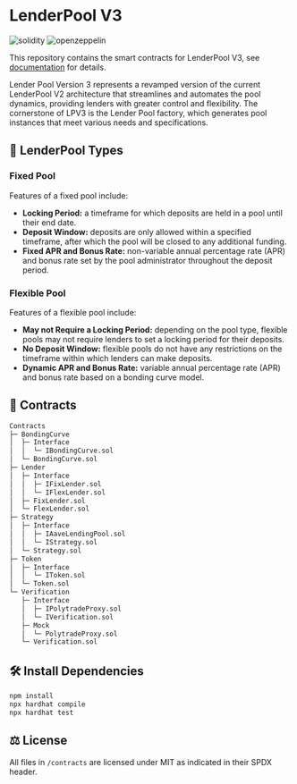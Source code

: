 # LenderPool V3

![solidity](https://img.shields.io/badge/Solidity-e6e6e6?style=for-the-badge&logo=solidity&logoColor=black) ![openzeppelin](https://img.shields.io/badge/OpenZeppelin-4E5EE4?logo=OpenZeppelin&logoColor=fff&style=for-the-badge)

This repository contains the smart contracts for LenderPool V3, see [documentation](https://polytrade.gitbook.io/lender-v3/) for details.

Lender Pool Version 3 represents a revamped version of the current LenderPool V2 architecture that streamlines and automates the pool dynamics, providing lenders with greater control and flexibility. The cornerstone of LPV3 is the Lender Pool factory, which generates pool instances that meet various needs and specifications.

## 💸 LenderPool Types

### Fixed Pool

Features of a fixed pool include:
- **Locking Period:** a timeframe for which deposits are held in a pool until their end date.
- **Deposit Window:** deposits are only allowed within a specified timeframe, after which the pool will be closed to any additional funding.
- **Fixed APR and Bonus Rate:** non-variable annual percentage rate (APR) and bonus rate set by the pool administrator throughout the deposit period.

### Flexible Pool

Features of a flexible pool include:
- **May not Require a Locking Period:** depending on the pool type, flexible pools may not require lenders to set a locking period for their deposits.
- **No Deposit Window:** flexible pools do not have any restrictions on the timeframe within which lenders can make deposits.
- **Dynamic APR and Bonus Rate:** variable annual percentage rate (APR) and bonus rate based on a bonding curve model.

## 📝 Contracts

```bash
Contracts
├─ BondingCurve
│  ├─ Interface
│  │  └─ IBondingCurve.sol
│  └─ BondingCurve.sol
├─ Lender
│  ├─ Interface
│  │  ├─ IFixLender.sol
│  │  └─ IFlexLender.sol
│  ├─ FixLender.sol
│  └─ FlexLender.sol
├─ Strategy
│  ├─ Interface
│  │  ├─ IAaveLendingPool.sol
│  │  └─ IStrategy.sol
│  └─ Strategy.sol
├─ Token
│  ├─ Interface
│  │  └─ IToken.sol
│  └─ Token.sol
└─ Verification
   ├─ Interface
   │  ├─ IPolytradeProxy.sol
   │  └─ IVerification.sol
   ├─ Mock
   │  └─ PolytradeProxy.sol
   └─ Verification.sol
```

## 🛠️ Install Dependencies

```bash
npm install
npx hardhat compile
npx hardhat test
```

## ⚖️ License

All files in `/contracts` are licensed under MIT as indicated in their SPDX header.
